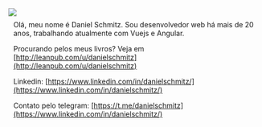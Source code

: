 
<img src="https://pt.gravatar.com/userimage/36708935/e2eaada257306fe27c7a4837164cf65e.jpg?size=200" align="left">

<div style="padding: 10px">

Olá, meu nome é Daniel Schmitz. Sou desenvolvedor web há mais de 20 anos, trabalhando atualmente com Vuejs e Angular.

Procurando pelos meus livros? Veja em [http://leanpub.com/u/danielschmitz](http://leanpub.com/u/danielschmitz)

Linkedin: [https://www.linkedin.com/in/danielschmitz/](https://www.linkedin.com/in/danielschmitz/)

Contato pelo telegram: [https://t.me/danielschmitz](https://www.linkedin.com/in/danielschmitz/)

</div>
